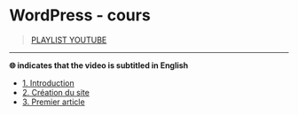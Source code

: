 # WordPress - cours

> [PLAYLIST YOUTUBE](https://www.youtube.com/playlist?list=PLrSOXFDHBtfGZREbxMZqI-tf-1NaFCW3A)

---

**🌐 indicates that the video is subtitled in English**

+ [1. Introduction](https://www.youtube.com/watch?v=0Z-_vxOuKdk)
+ [2. Création du site](https://www.youtube.com/watch?v=SVEy2lowH6o)
+ [3. Premier article](https://www.youtube.com/watch?v=sQ8z41KYxo8)

